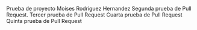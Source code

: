 Prueba de proyecto
Moises Rodriguez Hernandez
Segunda prueba de Pull Request.
Tercer prueba de Pull Request
Cuarta prueba de Pull Request
Quinta prueba de Pull Request